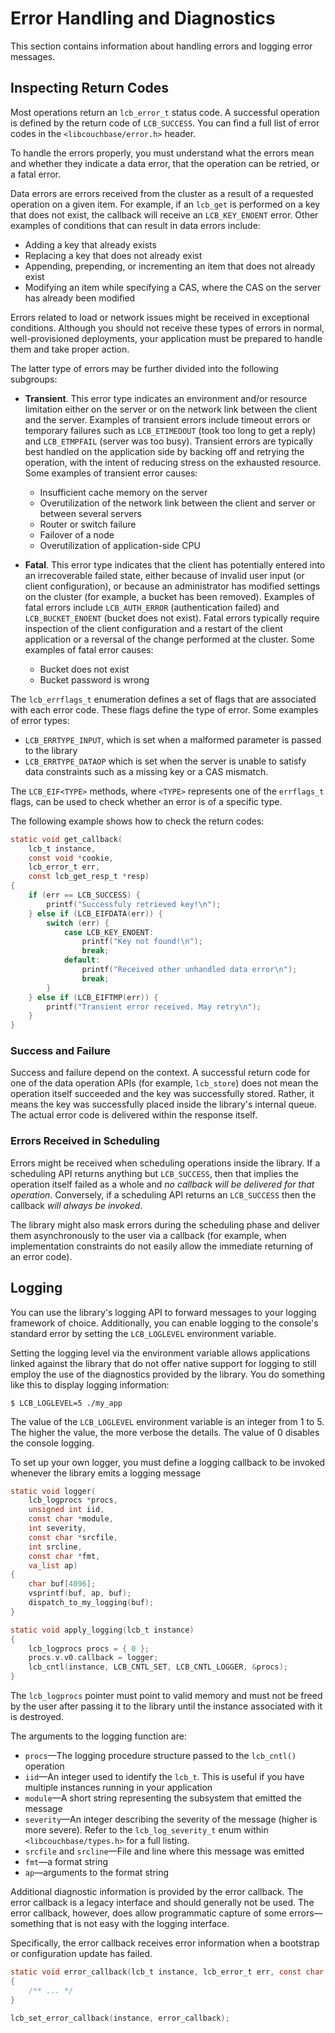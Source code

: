 # Error Handling and Diagnostics

This section contains information about handling errors and logging error messages.

## Inspecting Return Codes

Most operations return an `lcb_error_t` status code. A successful operation is
defined by the return code of `LCB_SUCCESS`. You can find a full list of error codes in the `<libcouchbase/error.h>` header.

To handle the errors properly, you must understand what the errors mean and whether they indicate a data error, that the operation can be retried, or a fatal error.

Data errors are errors received from the cluster as a result of a
requested operation on a given item. For example, if an `lcb_get`
is performed on a key that does not exist, the callback will receive an
`LCB_KEY_ENOENT` error. Other examples of conditions that can result
in data errors include:

* Adding a key that already exists
* Replacing a key that does not already exist
* Appending, prepending, or incrementing an item that does not already exist
* Modifying an item while specifying a CAS, where the CAS on the server has
  already been modified

Errors related to load or network issues might be received in exceptional conditions. Although you should not receive these types of errors in normal, well-provisioned deployments, your application must be prepared to handle them and take proper action.

The latter type of errors may be further divided into the following subgroups:

* **Transient**. This error type indicates an environment and/or resource limitation
  either on the server or on the network link between the client and
  the server. Examples of transient errors include timeout errors or temporary
failures such as `LCB_ETIMEDOUT` (took too long to get a reply)
and `LCB_ETMPFAIL` (server was too busy). Transient errors are typically best handled on the application
  side by backing off and retrying the operation, with the intent of reducing
  stress on the exhausted resource. Some examples of transient error
  causes:

    * Insufficient cache memory on the server
    * Overutilization of the network link between the client and server
      or between several servers
    * Router or switch failure
    * Failover of a node
    * Overutilization of application-side CPU
    	
* **Fatal**. This error type indicates that the client has potentially entered
  into an irrecoverable failed state, either because of invalid user
  input (or client configuration), or because an administrator has
  modified settings on the cluster (for example, a bucket has been
  removed). Examples of fatal errors include
`LCB_AUTH_ERROR` (authentication failed) and `LCB_BUCKET_ENOENT`
(bucket does not exist). Fatal errors typically require inspection of the
  client configuration and a restart of the client application or
  a reversal of the change performed at the cluster.
  Some examples of fatal error causes:

    * Bucket does not exist
    * Bucket password is wrong
	
The `lcb_errflags_t` enumeration defines a set of flags that are associated
with each error code. These flags define the type of error. Some examples of error types:

* `LCB_ERRTYPE_INPUT`, which is set when a malformed parameter is passed to the library 
* `LCB_ERRTYPE_DATAOP` which is set when the server is unable to satisfy data constraints such as a missing key or a CAS mismatch.

The `LCB_EIF<TYPE>` methods, where `<TYPE>` represents one of the `errflags_t` flags, can be used to check whether an error is of a specific type.

The following example shows how to check the return codes:

```c
static void get_callback(
	lcb_t instance,
	const void *cookie,
	lcb_error_t err,
	const lcb_get_resp_t *resp)
{
	if (err == LCB_SUCCESS) {
		printf("Successfuly retrieved key!\n");
	} else if (LCB_EIFDATA(err)) {
		switch (err) {
			case LCB_KEY_ENOENT:
				printf("Key not found!\n");
				break;
			default:
				printf("Received other unhandled data error\n");
				break;
		}
	} else if (LCB_EIFTMP(err)) {
		printf("Transient error received. May retry\n");
	}
}
```


### Success and Failure
Success and failure depend on the context. A successful return code for one of
the data operation APIs (for example, `lcb_store`) does not mean the operation
itself succeeded and the key was successfully stored. Rather, it means the
key was successfully placed inside the library's internal queue. The actual
error code is delivered within the response itself.

### Errors Received in Scheduling
Errors might be received when scheduling operations inside the library. If a
scheduling API returns anything but `LCB_SUCCESS`, then that implies the operation
itself failed as a whole and _no callback will be delivered for that
operation_. Conversely, if a scheduling API returns an `LCB_SUCCESS` then the callback
_will always be invoked_.

The library might also mask errors during the scheduling phase and
deliver them asynchronously to the user via a callback (for example, when implementation
constraints do not easily allow the immediate returning of an error code).



## Logging

You can use the library's logging API to forward messages to your logging
framework of choice. Additionally, you can enable logging to the console's
standard error by setting the `LCB_LOGLEVEL` environment variable.

Setting the logging level via the environment variable allows applications linked against
the library that do not offer native support for logging to still employ the
use of the diagnostics provided by the library. You do something like this to display logging information:

```
$ LCB_LOGLEVEL=5 ./my_app
```

The value of the `LCB_LOGLEVEL` environment variable is an integer from 1 to 5. The higher
the value, the more verbose the details. The value of 0 disables the
console logging.

To set up your own logger, you must define a logging callback to be
invoked whenever the library emits a logging message

```c
static void logger(
	lcb_logprocs *procs,
    unsigned int iid,
	const char *module,
	int severity,
	const char *srcfile,
	int srcline,
	const char *fmt,
	va_list ap)
{
	char buf[4096];
	vsprintf(buf, ap, buf);
	dispatch_to_my_logging(buf);
}

static void apply_logging(lcb_t instance)
{
	lcb_logprocs procs = { 0 };
	procs.v.v0.callback = logger;
	lcb_cntl(instance, LCB_CNTL_SET, LCB_CNTL_LOGGER, &procs);
}
```

The `lcb_logprocs` pointer must point to valid memory and must not be
freed by the user after passing it to the library until the instance associated
with it is destroyed.

The arguments to the logging function are:

* `procs`—The logging procedure structure passed to the `lcb_cntl()` operation
* `iid`—An integer used to identify the `lcb_t`. This is useful if you have multiple
  instances running in your application
* `module`—A short string representing the subsystem that emitted the message
* `severity`—An integer describing the severity of the message
  (higher is more severe). Refer to the `lcb_log_severity_t` enum
  within `<libcouchbase/types.h>` for a full listing.
* `srcfile` and `srcline`—File and line where this message was emitted
* `fmt`—a format string
* `ap`—arguments to the format string

Additional diagnostic information is provided by the error callback.
The error callback is a legacy interface and should generally
not be used. The error callback, however, does allow programmatic capture of some
errors—something that is not easy with the logging interface.

Specifically, the error callback receives error information when a bootstrap
or configuration update has failed.

```c
static void error_callback(lcb_t instance, lcb_error_t err, const char *msg)
{
	/** ... */
}

lcb_set_error_callback(instance, error_callback);
```

